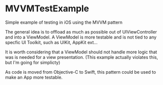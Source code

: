 # MVVMTestExample
Simple example of testing in iOS using the MVVM pattern

The general idea is to offload as much as possible out of UIViewController and into a ViewModel. 
A ViewModel is more testable and is not tied to any specfic UI Toolkit, such as UIKit, AppKit ext...

It is worth considering that a ViewModel should not handle more logic that was is needed for a view presentation. 
(This example actually violates this, but I'm going for simplicty) 

As code is moved from Objective-C to Swift, this pattern could be used to make an App more testable. 



